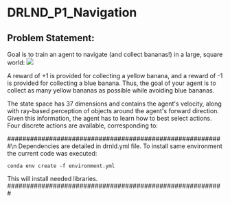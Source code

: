 # DRLND_P1_Navigation


## Problem Statement:
Goal is to train an agent to navigate (and collect bananas!) in a large, square world:
![](banana.gif)


A reward of +1 is provided for collecting a yellow banana, and a reward of -1 is provided for collecting a blue banana. Thus, the goal of your agent is to collect as many yellow bananas as possible while avoiding blue bananas.

The state space has 37 dimensions and contains the agent's velocity, along with ray-based perception of objects around the agent's forward direction. Given this information, the agent has to learn how to best select actions. Four discrete actions are available, corresponding to:







#########################################################\n
Dependencies are detailed in drnld.yml file. 
To install same environment the current code was executed:
```
conda env create -f environment.yml
```

This will install needed libraries. 
#########################################################
